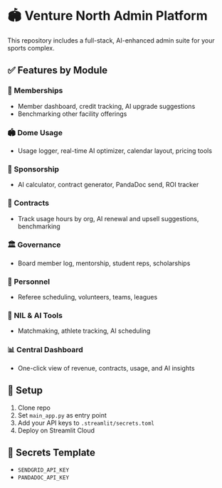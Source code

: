 # 🏟️ Venture North Admin Platform

This repository includes a full-stack, AI-enhanced admin suite for your sports complex.

## ✅ Features by Module

### 👥 Memberships
- Member dashboard, credit tracking, AI upgrade suggestions
- Benchmarking other facility offerings

### 🏟️ Dome Usage
- Usage logger, real-time AI optimizer, calendar layout, pricing tools

### 💼 Sponsorship
- AI calculator, contract generator, PandaDoc send, ROI tracker

### 📑 Contracts
- Track usage hours by org, AI renewal and upsell suggestions, benchmarking

### 🏛️ Governance
- Board member log, mentorship, student reps, scholarships

### 🤝 Personnel
- Referee scheduling, volunteers, teams, leagues

### 📢 NIL & AI Tools
- Matchmaking, athlete tracking, AI scheduling

### 📊 Central Dashboard
- One-click view of revenue, contracts, usage, and AI insights

## 🚀 Setup
1. Clone repo
2. Set `main_app.py` as entry point
3. Add your API keys to `.streamlit/secrets.toml`
4. Deploy on Streamlit Cloud

## 🔐 Secrets Template
- `SENDGRID_API_KEY`
- `PANDADOC_API_KEY`